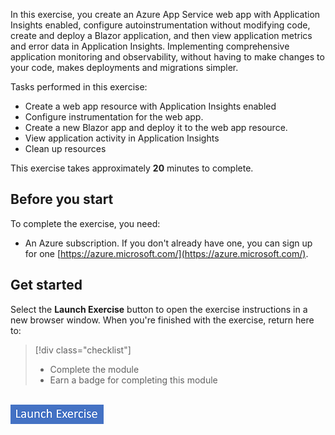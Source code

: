 In this exercise, you create an Azure App Service web app with Application Insights enabled, configure autoinstrumentation without modifying code, create and deploy a Blazor application, and then view application metrics and error data in Application Insights. Implementing comprehensive application monitoring and observability, without having to make changes to your code, makes deployments and migrations simpler.

Tasks performed in this exercise:

* Create a web app resource with Application Insights enabled
* Configure instrumentation for the web app.
* Create a new Blazor app and deploy it to the web app resource.
* View application activity in Application Insights
* Clean up resources

This exercise takes approximately **20** minutes to complete.

## Before you start

To complete the exercise, you need:

* An Azure subscription. If you don't already have one, you can sign up for one [https://azure.microsoft.com/](https://azure.microsoft.com/).

## Get started

Select the **Launch Exercise** button to open the exercise instructions in a new browser window. When you're finished with the exercise, return here to:

> [!div class="checklist"]
> * Complete the module
> * Earn a badge for completing this module

<br/>

<a href="https://go.microsoft.com/fwlink/?linkid=2325455" target="_blank">
    <img src="../media/launch-exercise.png" alt="Button to launch exercise.">
</a>
